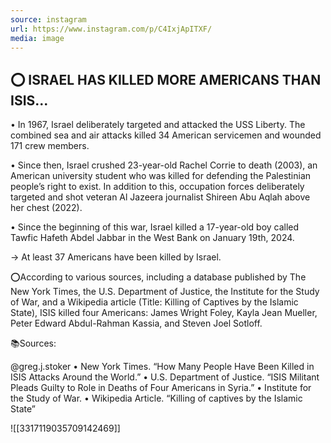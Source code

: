 ```yaml
---
source: instagram
url: https://www.instagram.com/p/C4IxjApITXF/
media: image
---
```


## ⭕️ ISRAEL HAS KILLED MORE AMERICANS THAN ISIS...

• In 1967, Israel deliberately targeted and attacked the USS Liberty. The combined sea and air attacks killed 34 American servicemen and wounded 171 crew members.

• Since then, Israel crushed 23-year-old Rachel Corrie to death (2003), an American university student who was killed for defending the Palestinian people’s right to exist. In addition to this, occupation forces deliberately targeted and shot veteran Al Jazeera journalist Shireen Abu Aqlah above her chest (2022).

• Since the beginning of this war, Israel killed a 17-year-old boy called Tawfic Hafeth Abdel Jabbar in the West Bank on January 19th, 2024.

→ At least 37 Americans have been killed by Israel.

⭕️According to various sources, including a database published by The New York Times, the U.S. Department of Justice, the Institute for the Study of War, and a Wikipedia article (Title: Killing of Captives by the Islamic State), ISIS killed four Americans: James Wright Foley, Kayla Jean Mueller, Peter Edward Abdul-Rahman Kassia, and Steven Joel Sotloff.

📚Sources:

@greg.j.stoker 
• New York Times. “How Many People Have Been Killed in
ISIS Attacks Around the World.”
• U.S. Department of Justice. “ISIS Militant Pleads Guilty to Role in Deaths of Four Americans in Syria.”
• Institute for the Study of War.
• Wikipedia Article. “Killing of captives by the Islamic State”

![[3317119035709142469]]

